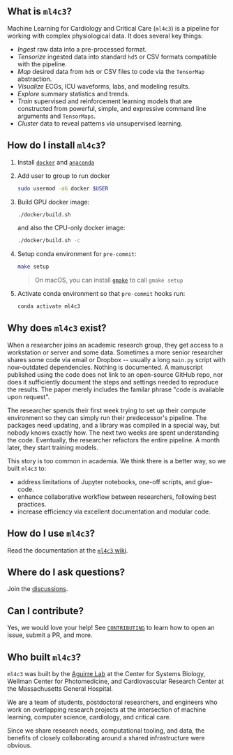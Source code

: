 ## What is `ml4c3`?
Machine Learning for Cardiology and Critical Care (`ml4c3`) is a pipeline for
working with complex physiological data. It does several key things:

- *Ingest* raw data into a pre-processed format.
- *Tensorize* ingested data into standard `hd5` or CSV formats compatible with the pipeline.
- *Map* desired data from `hd5` or CSV files to code via the `TensorMap` abstraction.
- *Visualize* ECGs, ICU waveforms, labs, and modeling results.
- *Explore* summary statistics and trends.
- *Train* supervised and reinforcement learning models that are constructed from
    powerful, simple, and expressive command line arguments and `TensorMaps`.
- *Cluster* data to reveal patterns via unsupervised learning.

## How do I install `ml4c3`?
1. Install [`docker`](https://docs.docker.com/get-docker/) and [`anaconda`](https://docs.conda.io/projects/conda/en/latest/user-guide/install/)

1. Add user to group to run docker
    ```bash
    sudo usermod -aG docker $USER
    ```

1. Build GPU docker image:
    ```bash
    ./docker/build.sh
    ```

    and also the CPU-only docker image:
    ```bash
    ./docker/build.sh -c
    ```

1. Setup conda environment for `pre-commit`:
    ```bash
    make setup
    ```
    > On macOS, you can install [`gmake`](https://formulae.brew.sh/formula/make) to call `gmake setup`

1. Activate conda environment so that `pre-commit` hooks run:
    ```bash
    conda activate ml4c3
    ```

## Why does `ml4c3` exist?
When a researcher joins an academic research group, they get access to a workstation or
server and some data. Sometimes a more senior researcher shares some code via email or
Dropbox -- usually a long `main.py` script with now-outdated dependencies. Nothing is
documented. A manuscript published using the code does not link to an open-source GitHub
repo, nor does it sufficiently document the steps and settings needed to reproduce the
results. The paper merely includes the familar phrase "code is available upon request".

The researcher spends their first week trying to set up their compute environment so they
can simply run their predecessor's pipeline. The packages need updating, and a library was
compiled in a special way, but nobody knows exactly how. The next two weeks are spent
understanding the code. Eventually, the researcher refactors the entire pipeline. A month
later, they start training models.

This story is too common in academia. We think there is a better way, so we built `ml4c3` to:
- address limitations of Jupyter notebooks, one-off scripts, and glue-code.
- enhance collaborative workflow between researchers, following best practices.
- increase efficiency via excellent documentation and modular code.

## How do I use `ml4c3`?
Read the documentation at the [`ml4c3` wiki](https://github.com/aguirre-lab/ml4c3/wiki).

## Where do I ask questions?
Join the [discussions](https://github.com/aguirre-lab/ml4c3/discussions).

## Can I contribute?
Yes, we would love your help! See [`CONTRIBUTING`](/CONTRIBUTING.md)
to learn how to open an issue, submit a PR, and more.

## Who built `ml4c3`?
`ml4c3` was built by the [Aguirre Lab](https://csb.mgh.harvard.edu/aaron_aguirre) at the
Center for Systems Biology, Wellman Center for Photomedicine, and Cardiovascular Research
Center at the Massachusetts General Hospital.

We are a team of students, postdoctoral researchers, and engineers who work on overlapping
research projects at the intersection of machine learning, computer science, cardiology,
and critical care.

Since we share research needs, computational tooling, and data, the benefits of closely
collaborating around a shared infrastructure were obvious.
